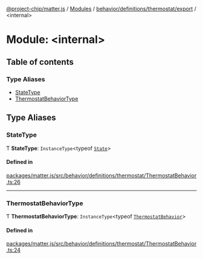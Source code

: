 [@project-chip/matter.js](../README.md) / [Modules](../modules.md) / [behavior/definitions/thermostat/export](behavior_definitions_thermostat_export.md) / \<internal\>

# Module: \<internal\>

## Table of contents

### Type Aliases

- [StateType](behavior_definitions_thermostat_export._internal_.md#statetype)
- [ThermostatBehaviorType](behavior_definitions_thermostat_export._internal_.md#thermostatbehaviortype)

## Type Aliases

### StateType

Ƭ **StateType**: `InstanceType`\<typeof [`State`](../classes/behavior_definitions_thermostat_export.ThermostatServer.md#state-1)\>

#### Defined in

[packages/matter.js/src/behavior/definitions/thermostat/ThermostatBehavior.ts:26](https://github.com/project-chip/matter.js/blob/0c058ae17fdba4c0b89b8b13c309011d51782299/packages/matter.js/src/behavior/definitions/thermostat/ThermostatBehavior.ts#L26)

___

### ThermostatBehaviorType

Ƭ **ThermostatBehaviorType**: `InstanceType`\<typeof [`ThermostatBehavior`](behavior_definitions_thermostat_export.md#thermostatbehavior)\>

#### Defined in

[packages/matter.js/src/behavior/definitions/thermostat/ThermostatBehavior.ts:24](https://github.com/project-chip/matter.js/blob/0c058ae17fdba4c0b89b8b13c309011d51782299/packages/matter.js/src/behavior/definitions/thermostat/ThermostatBehavior.ts#L24)
